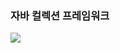 ### 자바 컬렉션 프레임워크

![](https://velog.velcdn.com/images/xeropise1/post/c97a10ac-3cef-4a38-972a-edf719fefacb/image.jpg)



